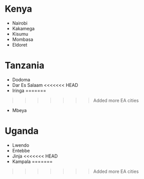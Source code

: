 # Kenya
- Nairobi
- Kakamega
- Kisumu
- Mombasa
- Eldoret

# Tanzania
- Dodoma
- Dar Es Salaam
<<<<<<< HEAD
- Iringa
=======
>>>>>>> Added more EA cities
- Mbeya

# Uganda
- Lwendo
- Entebbe
- Jinja
<<<<<<< HEAD
- Kampala
=======
>>>>>>> Added more EA cities
